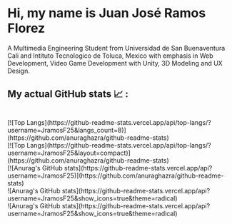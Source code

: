 # Hi, my name is Juan José Ramos Florez

A Multimedia Engineering Student from Universidad de San Buenaventura Cali and Intituto Tecnologico de Toluca, Mexico with emphasis in Web Development, Video Game Development with Unity, 3D Modeling and UX Design.


## My actual GitHub stats 📈 : 
<br>
[![Top Langs](https://github-readme-stats.vercel.app/api/top-langs/?username=JramosF25&langs_count=8)](https://github.com/anuraghazra/github-readme-stats)
<br>
[![Top Langs](https://github-readme-stats.vercel.app/api/top-langs/?username=JramosF25&layout=compact)](https://github.com/anuraghazra/github-readme-stats)
<br>
[![Anurag's GitHub stats](https://github-readme-stats.vercel.app/api?username=JramosF25)](https://github.com/anuraghazra/github-readme-stats)
<br>
![Anurag's GitHub stats](https://github-readme-stats.vercel.app/api?username=JramosF25&show_icons=true&theme=radical)
<br>
![Anurag's GitHub stats](https://github-readme-stats.vercel.app/api?username=JramosF25&show_icons=true&theme=radical)
<br>
